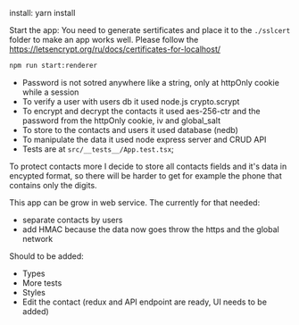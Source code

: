 install: 
yarn install

Start the app:
You need to generate sertificates and place it to the `./sslcert` folder to make an app works well. Please follow the https://letsencrypt.org/ru/docs/certificates-for-localhost/
```sh
npm run start:renderer
```

- Password is not sotred anywhere like a string, only at httpOnly cookie while a session
- To verify a user with users db it used node.js crypto.scrypt
- To encrypt and decrypt the contacts it used aes-256-ctr and the password from the httpOnly cookie, iv and global_salt
- To store to the contacts and users it used database (nedb)
- To manipulate the data it used node express server and CRUD API
- Tests are at `src/__tests__/App.test.tsx`;

To protect contacts more I decide to store all contacts fields and it's data in encypted format, so there will be harder to get for example the phone that contains only the digits.


This app can be grow in web service. The currently for that needed:
- separate contacts by users
- add HMAC because the data now goes throw the https and the global network

Should to be added:
- Types
- More tests
- Styles
- Edit the contact (redux and API endpoint are ready, UI needs to be added)
